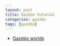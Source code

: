 ```yaml
---
layout: post
title: Gazebo tutorial 
categories: gazebo
tags: [gazebo]
---
```


- [Gazebo worlds](2019-02-11-gazebo-hello-world.md)